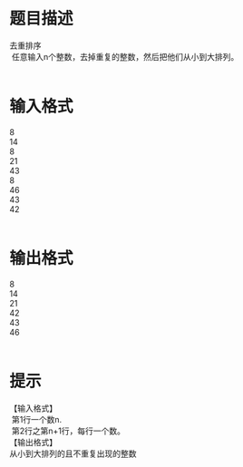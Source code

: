 # 

 
 # 题目描述 
<p>去重排序<br />
&nbsp;任意输入n个整数，去掉重复的整数，然后把他们从小到大排列。<br />
&nbsp;</p> 

 
 # 输入格式 
<p>8<br />
14<br />
8<br />
21<br />
43<br />
8<br />
46<br />
43<br />
42<br />
&nbsp;</p> 

 
 # 输出格式 
<p>8<br />
14<br />
21<br />
42<br />
43<br />
46<br />
&nbsp;</p> 

 
 # 提示 
<p>【输入格式】<br />
&nbsp;第1行一个数n.<br />
&nbsp;第2行之第n+1行，每行一个数。<br />
【输出格式】<br />
从小到大排列的且不重复出现的整数<br />
&nbsp;</p> 
